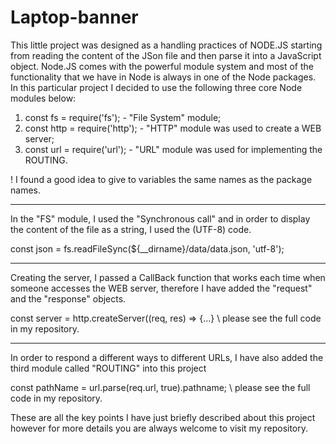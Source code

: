 # Laptop-banner

This little project was designed as a handling practices of NODE.JS starting from reading the content of the JSon file and then parse it into a JavaScript object. Node.JS comes with the powerful module system and most of the functionality that we have in Node is always in one of the Node packages. In this particular project I decided to use the following three core Node modules below:

1. const fs = require('fs'); - "File System" module;
2. const http = require('http'); - "HTTP" module was used to create a WEB server;
3. const url = require('url'); - "URL" module was used for implementing the ROUTING.

! I found a good idea to give to variables the same names as the package names.

***

In the "FS" module, I used the "Synchronous call" and in order to display the content of the file as a string, I used the (UTF-8) code.

const json = fs.readFileSync(${__dirname}/data/data.json, 'utf-8');

***

Creating the server, I passed a CallBack function that works each time when someone accesses the WEB server, therefore I have added the "request" and the "response" objects.

const server = http.createServer((req, res) => {...}
\\ please see the full code in my repository.

***

In order to respond a different ways to different URLs, I have also added the third module called "ROUTING" into this project

const pathName = url.parse(req.url, true).pathname;
\\ please see the full code in my repository.

These are all the key points I have just briefly described about this project however for more details you are always welcome to visit my repository.
